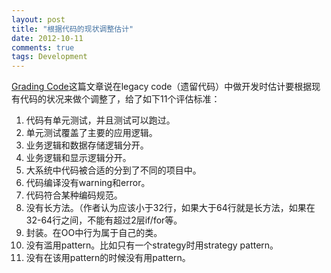 ```yaml
---
layout: post
title: "根据代码的现状调整估计"
date: 2012-10-11
comments: true
tags: Development
---
```

<a href="http://www.mlibby.com/grading-code/">Grading Code</a>这篇文章说在legacy code（遗留代码）中做开发时估计要根据现有代码的状况来做个调整了，给了如下11个评估标准：<br /><ol><li>代码有单元测试，并且测试可以跑过。</li><li>单元测试覆盖了主要的应用逻辑。</li><li>业务逻辑和数据存储逻辑分开。</li><li>业务逻辑和显示逻辑分开。</li><li>大系统中代码被合适的分到了不同的项目中。</li><li>代码编译没有warning和error。</li><li>代码符合某种编码规范。</li><li>没有长方法。（作者认为应该小于32行，如果大于64行就是长方法，如果在32-64行之间，不能有超过2层if/for等。</li><li>封装。在OO中行为属于自己的类。</li><li>没有滥用pattern。比如只有一个strategy时用strategy pattern。</li><li>没有在该用pattern的时候没有用pattern。<br /></li></ol>